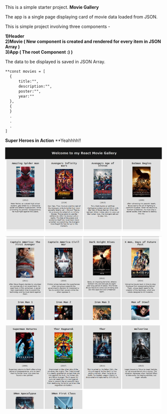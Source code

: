 This is a simple starter project.
**Movie Gallery**

The app is a single page displaying card of movie data loaded from JSON. 

This is simple project involving three components -  

**1)Header**  
**2)Movie ( New component is created and rendered for every item in JSON Array )**  
**3)App ( The root Component :) )**  

The data to be displayed is saved in JSON Array. 

    **const movies = [  
      {  
          title:"",  
          description:"",  
          poster:"",  
          year:""  
      },  
      {  
      }  
      .  
      .  
      .  
    ]  


**Super Heroes in Action**
**Yeahhhh!!  


![Movie Gallery in Action](https://github.com/karthiksagarmv/movie-gallery/blob/master/Screenshots/image1.PNG)  




![Movie Gallery in Action](https://github.com/karthiksagarmv/movie-gallery/blob/master/Screenshots/image2.PNG)  




![Movie Gallery in Action](https://github.com/karthiksagarmv/movie-gallery/blob/master/Screenshots/image3.PNG)
